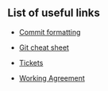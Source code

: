 ## List of useful links

- [Commit formatting](https://www.conventionalcommits.org/en/v1.0.0/)

- [Git cheat sheet](https://git-scm.com/cheat-sheet)

- [Tickets](https://app.mural.co/t/redischool3025/m/redischool3025/1758649647282/6a6864d1482d47fd095e9972295524db63232e73)

- [Working Agreement](./WORKING_AGREEMENT.md)
